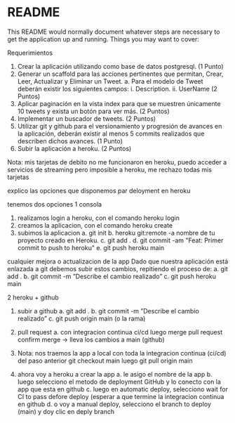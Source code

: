 # README

This README would normally document whatever steps are necessary to get the
application up and running.
Things you may want to cover:

Requerimientos
1. Crear la aplicación utilizando como base de datos postgresql.
(1 Punto)
2. Generar un scaffold para las acciones pertinentes que permitan, Crear, Leer,
Actualizar y Eliminar un Tweet.
a. Para el modelo de Tweet deberán existir los siguientes campos:
i. Description.
ii. UserName
(2 Puntos)
3. Aplicar paginación en la vista index para que se muestren únicamente 10 tweets y
exista un botón para ver más.
(2 Puntos)
4. Implementar un buscador de tweets.
(2 Puntos)
5. Utilizar git y github para el versionamiento y progresión de avances en la aplicación,
deberán existir al menos 5 commits realizados que describen dichos avances.
(1 Punto)
6. Subir la aplicación a heroku.
(2 Puntos)

Nota: mis tarjetas de debito no me funcionaron en heroku, puedo acceder a servicios de streaming pero imposible a heroku, me rechazo todas mis tarjetas

explico las opciones que disponemos par deloyment en heroku

tenemos dos opciones
1 consola

1. realizamos login a heroku, con el comando heroku login
2. creamos la aplicacion, con el comando heroku create
3. subimos la aplicacion
	a. git init
	b. heroku git:remote -a nombre de tu proyecto creado en Heroku.
	c. git add .
	d. git commit -am "Feat: Primer commit to push to heroku"
	e. git push heroku main
	
cualquier mejora o actualizacion de la app
Dado que nuestra aplicación está enlazada a git debemos subir estos cambios,
repitiendo el proceso de:
	a. git add .
	b. git commit -m ”Describe el cambio realizado”
	c. git push heroku main

2 heroku + github

1. subir a github
	a. git add .
	b. git commit -m ”Describe el cambio realizado”
	c. git push origin main (o la rama)   
	
2. pull request
	a. con integracion continua ci/cd
	luego merge pull request
	confirm merge  -> lleva los cambios a main (github)

3. Nota: nos traemos la app a local con toda la integracion continua (ci/cd) del paso anterior
	git checkout main
	luego git pull origin main

4. ahora voy a heroku a crear la app
	a. 	le asigo el nombre de la app
	b. 	luego selecciono el metodo de deployment GitHub 	y lo conecto con la app que esta en github
	c. 	luego en automatic deploy, selecciono wait for CI to pass defore deploy (esperar a que termine la integracion continua en github
	d.	o voy a manual deploy, selecciono el branch  to deploy (main) y doy clic en deply branch 


